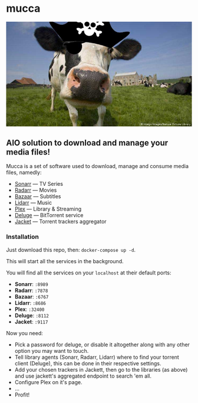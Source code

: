 # mucca
![a mucca does what she wants because a mucca is free](./docs/mucca.jpg)

## AIO solution to download and manage your media files!

Mucca is a set of software used to download, manage and consume media files, namedly:

+ [Sonarr](https://github.com/Sonarr/Sonarr) — TV Series
+ [Radarr](https://github.com/Radarr/Radarr) — Movies
+ [Bazaar](https://github.com/morpheus65535/bazarr) — Subtitles
+ [Lidarr](https://github.com/lidarr/Lidarr) — Music
+ [Plex](https://www.plex.tv/) — Library & Streaming
+ [Deluge](https://github.com/deluge-torrent/deluge) — BitTorrent service
+ [Jacket](https://github.com/Jackett/Jackett) — Torrent trackers aggregator

### Installation

Just download this repo, then: `docker-compose up -d`.

This will start all the services in the background.

You will find all the services on your `localhost` at their default ports:
+ **Sonarr**: `:8989`
+ **Radarr**: `:7878`
+ **Bazaar**: `:6767`
+ **Lidarr**: `:8686`
+ **Plex**:   `:32400`
+ **Deluge**: `:8112`
+ **Jacket**: `:9117`

Now you need:
+ Pick a password for deluge, or disable it altogether along with any other option you may want to touch.
+ Tell library agents (Sonarr, Radarr, Lidarr) where to find your torrent client (Deluge), this can be done in their respective settings.
+ Add your chosen trackers in Jackett, then go to the libraries (as above) and use jackett's aggregated endpoint to search 'em all.
+ Configure Plex on it's page.
+ ...
+ Profit!
